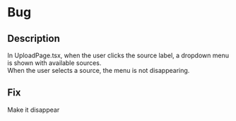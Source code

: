 # Bug

## Description

In UploadPage.tsx, when the user clicks the source label, a dropdown menu is shown with available sources.  
When the user selects a source, the menu is not disappearing. 

## Fix

Make it disappear 
